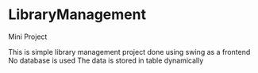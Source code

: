# LibraryManagement
Mini Project

This is simple library management project done using swing as a frontend
No database is used
The data is stored in table dynamically
